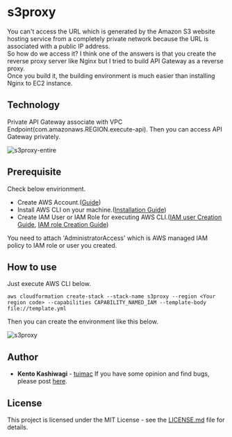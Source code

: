 # s3proxy
You can't access the URL which is generated by the Amazon S3 website hosting service from a completely private network because the URL is associated with a public IP address.<br>
So how do we access it? I think one of the answers is that you create the reverse proxy server like Nginx but I tried to build API Gateway as a reverse proxy.<br>
Once you build it, the building environment is much easier than installing Nginx to EC2 instance.

## Technology
Private API Gateway associate with VPC Endpoint(com.amazonaws.REGION.execute-api). Then you can access API Gateway privately.

![s3proxy-entire](https://user-images.githubusercontent.com/18078024/115163783-031bae00-a0e6-11eb-8e83-0d7bb9713d0d.png)

## Prerequisite
Check below envirionment.
- Create AWS Account.([Guide](https://aws.amazon.com/premiumsupport/knowledge-center/create-and-activate-aws-account/?nc1=h_ls))
- Install AWS CLI on your machine.([Installation Guide](https://docs.aws.amazon.com/cli/latest/userguide/install-cliv2.html))
- Create IAM User or IAM Role for executing AWS CLI.([IAM user Creation Guide](https://docs.aws.amazon.com/IAM/latest/UserGuide/getting-started_create-admin-group.html), [IAM role Creation Guide](https://docs.aws.amazon.com/IAM/latest/UserGuide/id_roles_create_for-user.html))

You need to attach 'AdministratorAccess' which is AWS managed IAM policy to IAM role or user you created.

## How to use
Just execute AWS CLI below.
```
aws cloudformation create-stack --stack-name s3proxy --region <Your region code> --capabilities CAPABILITY_NAMED_IAM --template-body file://template.yml
```
Then you can create the environment like this below.

![s3proxy](https://user-images.githubusercontent.com/18078024/115163201-be424800-a0e2-11eb-805f-f302b7c8a773.png)

## Author
* **Kento Kashiwagi** - [tuimac](https://github.com/tuimac)
If you have some opinion and find bugs, please post [here](https://github.com/tuimac/s3proxy/issues).

## License
This project is licensed under the MIT License - see the [LICENSE.md](LICENSE.md) file for details.
